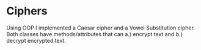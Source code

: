# Ciphers
Using OOP I implemented a Caesar cipher and a Vowel Substitution cipher.
Both classes have methods/attributes that can a.) encrypt text and b.) decrypt encrypted text.

